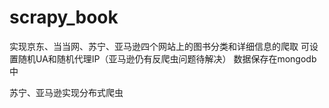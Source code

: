 # scrapy_book

实现京东、当当网、苏宁、亚马逊四个网站上的图书分类和详细信息的爬取
可设置随机UA和随机代理IP（亚马逊仍有反爬虫问题待解决）
数据保存在mongodb中

苏宁、亚马逊实现分布式爬虫
